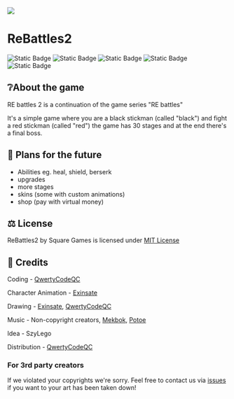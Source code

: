 <img src="https://raw.githubusercontent.com/ReBattles2/ReBattles2/main/logomain.png" align="center">
<h1>ReBattles2</h1>

![Static Badge](https://img.shields.io/badge/State-Development-yellow)
![Static Badge](https://img.shields.io/badge/Genre-Action-red)
![Static Badge](https://img.shields.io/badge/Price-Free-green)
![Static Badge](https://img.shields.io/badge/Engine-Unity-8A2BE2)
![Static Badge](https://img.shields.io/badge/License-MIT-green)
## ❔About the game
RE battles 2 is a continuation of the game series "RE battles"

It's a simple game where you are a black stickman (called "black") and fight a red stickman (called "red")
the game has 30 stages and at the end there's a final boss.

## 🤔 Plans for the future
- Abilities eg. heal, shield, berserk
- upgrades
- more stages
- skins (some with custom animations)
- shop (pay with virtual money)

## ⚖️ License
ReBattles2 by Square Games is licensed under [MIT License](https://github.com/ReBattles2/ReBattles2/blob/main/LICENSE)

## 👨 Credits
Coding - [QwertyCodeQC](https://github.com/QwertyCodeQC)

Character Animation - [Exinsate](https://github.com/Exisnate)

Drawing - [Exinsate](https://github.com/Exisnate), [QwertyCodeQC](https://github.com/QwertyCodeQC)

Music - Non-copyright creators, [Mekbok](https://www.youtube.com/@mekbok), [Potoe](https://www.youtube.com/@potoe6393)

Idea - SzyLego

Distribution - [QwertyCodeQC](https://github.com/QwertyCodeQC)

### For 3rd party creators
If we violated your copyrights we're sorry.
Feel free to contact us via [issues](https://github.com/ReBattles2/Issues) if you want to your art has been taken down!
